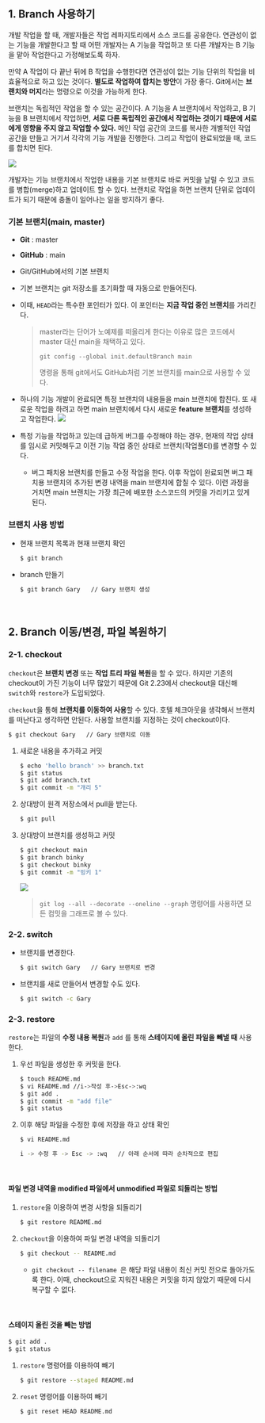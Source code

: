 ## 1. Branch 사용하기
개발 작업을 할 때, 개발자들은 작업 레파지토리에서 소스 코드를 공유한다. 연관성이 없는 기능을 개발한다고 할 때 어떤 개발자는 A 기능을 작업하고 또 다른 개발자는 B 기능을 맡아 작업한다고 가정해보도록 하자.

만약 A 작업이 다 끝난 뒤에 B 작업을 수행한다면 연관성이 없는 기능 단위의 작업을 비효율적으로 하고 있는 것이다. **별도로 작업하여 합치는 방안**이 가장 좋다. Git에서는 **브랜치와 머지**라는 명령으로 이것을 가능하게 한다.

브랜치는 독립적인 작업을 할 수 있는 공간이다. A 기능을 A 브랜치에서 작업하고, B 기능을 B 브랜치에서 작업하면, **서로 다른 독립적인 공간에서 작업하는 것이기 때문에 서로에게 영향을 주지 않고 작업할 수 있다.** 메인 작업 공간의 코드를 복사한 개별적인 작업 공간을 만들고 거기서 각각의 기능 개발을 진행한다. 그리고 작업이 완료되었을 때, 코드를 합치면 된다.

<img src="https://paullabworkspace.notion.site/image/https%3A%2F%2Fs3-us-west-2.amazonaws.com%2Fsecure.notion-static.com%2Fbb978b3c-63ce-441e-8022-687fa427bc9b%2Fcommit-39.png?id=41c89f41-18fc-49a0-b0e1-0d8f6867ec41&table=block&spaceId=579fe283-28aa-489d-ae65-d683304becfc&width=1250&userId=&cache=v2">

개발자는 기능 브랜치에서 작업한 내용을 기본 브랜치로 바로 커밋을 날릴 수 있고 코드를 병합(merge)하고 업데이트 할 수 있다. 브랜치로 작업을 하면 브랜치 단위로 업데이트가 되기 때문에 충돌이 일어나는 일을 방지하기 좋다.

### 기본 브랜치(main, master)
- **Git** : master
- **GitHub** : main
- Git/GitHub에서의 기본 브랜치
- 기본 브랜치는 git 저장소를 초기화할 때 자동으로 만들어진다.
- 이때, `HEAD`라는 특수한 포인터가 있다. 이 포인터는 **지금 작업 중인 브랜치**를 가리킨다.
    > master라는 단어가 노예제를 떠올리게 한다는 이유로 많은 코드에서 master 대신 main을 채택하고 있다.
    >
    > `git config --global init.defaultBranch main`
    >
    > 명령을 통해 git에서도 GitHub처럼 기본 브랜치를 main으로 사용할 수 있다.

- 하나의 기능 개발이 완료되면 특정 브랜치의 내용들을 main 브랜치에 합친다. 또 새로운 작업을 하려고 하면 main 브랜치에서 다시 새로운 **feature 브랜치**를 생성하고 작업한다.
  <img src="https://paullabworkspace.notion.site/image/https%3A%2F%2Fs3-us-west-2.amazonaws.com%2Fsecure.notion-static.com%2Fefaf8fef-3032-4885-8670-1df00937e0c8%2F16.png?id=5515dd91-06f0-4840-9ca2-bcd37603a857&table=block&spaceId=579fe283-28aa-489d-ae65-d683304becfc&width=2000&userId=&cache=v2">
- 특정 기능을 작업하고 있는데 급하게 버그를 수정해야 하는 경우, 현재의 작업 상태를 임시로 커밋해두고 이전 기능 작업 중인 상태로 브랜치(작업폴더)를 변경할 수 있다.
  - 버그 패치용 브랜치를 만들고 수정 작업을 한다. 이후 작업이 완료되면 버그 패치용 브랜치의 추가된 변경 내역을 main 브랜치에 합칠 수 있다. 이런 과정을 거치면 main 브랜치는 가장 최근에 배포한 소스코드의 커밋을 가리키고 있게 된다.

### 브랜치 사용 방법
- 현재 브랜치 목록과 현재 브랜치 확인
    ```bash
    $ git branch
    ```
  
- branch 만들기
    ```bash
    $ git branch Gary   // Gary 브랜치 생성
    ```

<br>

## 2. Branch 이동/변경, 파일 복원하기
### 2-1. checkout
`checkout`은 **브랜치 변경** 또는 **작업 트리 파일 복원**을 할 수 있다. 하지만 기존의 checkout이 가진 기능이 너무 많았기 때문에 Git 2.23에서 checkout을 대신해 `switch`와 `restore`가 도입되었다.

`checkout`을 통해 **브랜치를 이동하여 사용**할 수 있다. 호텔 체크아웃을 생각해서 브랜치를 떠난다고 생각하면 안된다. 사용할 브랜치를 지정하는 것이 checkout이다.
```bash
$ git checkout Gary   // Gary 브랜치로 이동
```

1. 새로운 내용을 추가하고 커밋
    ```bash
    $ echo 'hello branch' >> branch.txt
    $ git status
    $ git add branch.txt
    $ git commit -m "개리 5"
    ```

2. 상대방이 원격 저장소에서 pull을 받는다.
    ```bash
    $ git pull
    ```

3. 상대방이 브랜치를 생성하고 커밋
    ```bash
    $ git checkout main
    $ git branch binky
    $ git checkout binky
    $ git commit -m "빙키 1"
    ```
   
    <img src="https://paullabworkspace.notion.site/image/https%3A%2F%2Fs3-us-west-2.amazonaws.com%2Fsecure.notion-static.com%2F7e2a4993-78cd-464a-9a31-3f748790dc2f%2F7.png?id=d0107124-40f1-4aec-8593-36e6a26bdc12&table=block&spaceId=579fe283-28aa-489d-ae65-d683304becfc&width=2000&userId=&cache=v2">
  
    > `git log --all --decorate --oneline --graph` 명령어를 사용하면 모든 컴밋을 그래프로 볼 수 있다.

### 2-2. switch
- 브랜치를 변경한다.
    ```bash
    $ git switch Gary   // Gary 브랜치로 변경
    ```

- 브랜치를 새로 만들어서 변경할 수도 있다.
    ```bash
    $ git switch -c Gary
    ```

### 2-3. restore
`restore`는 파일의 **수정 내용 복원**과 `add` 를 통해 **스테이지에 올린 파일을 빼낼 때** 사용한다.

1. 우선 파일을 생성한 후 커밋을 한다.
    ```bash
    $ touch README.md
    $ vi README.md //i->작성 후->Esc->:wq
    $ git add .
    $ git commit -m "add file"
    $ git status
    ```

2. 이후 해당 파일을 수정한 후에 저장을 하고 상태 확인
    ```bash
    $ vi README.md
    ```
    ```bash
    i -> 수정 후 -> Esc -> :wq   // 아래 순서에 따라 순차적으로 편집
    ```
<br>

#### 파일 변경 내역을 modified 파일에서 unmodified 파일로 되돌리는 방법
1. `restore`을 이용하여 변경 사항을 되돌리기
    ```bash
    $ git restore README.md
    ```
2. `checkout`을 이용하여 파일 변경 내역을 되돌리기 
    ```bash
    $ git checkout -- README.md
    ```
   - `git checkout -- filename `은 해당 파일 내용이 최신 커밋 전으로 돌아가도록 한다. 이때, checkout으로 지워진 내용은 커밋을 하지 않았기 때문에 다시 복구할 수 없다.

<br>

#### 스테이지 올린 것을 빼는 방법
```bash
$ git add .
$ git status
```
1. `restore` 명령어를 이용하여 빼기
    ```bash
    $ git restore --staged README.md
    ```
2. `reset` 명령어를 이용하여 빼기
    ```bash
    $ git reset HEAD README.md
    ```



